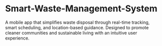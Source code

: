 # Smart-Waste-Management-System
A mobile app that simplifies waste disposal through real-time tracking, smart scheduling, and location-based guidance. Designed to promote cleaner communities and sustainable living with an intuitive user experience.
